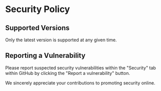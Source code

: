 # Security Policy

## Supported Versions

Only the latest version is supported at any given time. 

<!--
| Version | Supported          |
| ------- | ------------------ |
| 5.1.x   | :white_check_mark: |
| 5.0.x   | :x:                |
| 4.0.x   | :white_check_mark: |
| < 4.0   | :x:                |
-->

## Reporting a Vulnerability

Please report suspected security vulnerabilities within the "Security" tab within GitHub by clicking the "Report a vulnerability" button. 

We sincerely appreciate your contributions to promoting security online. 

